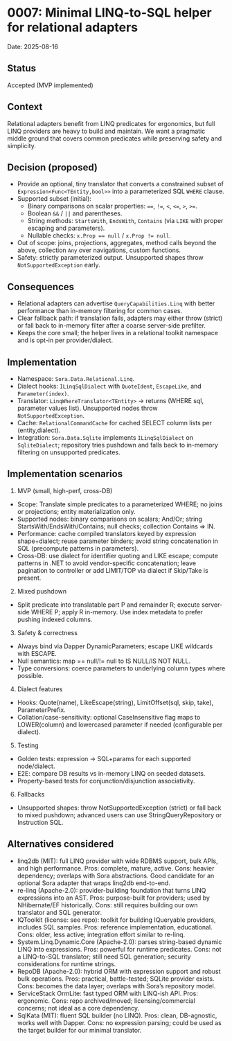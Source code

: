 # 0007: Minimal LINQ-to-SQL helper for relational adapters

Date: 2025-08-16

## Status
Accepted (MVP implemented)

## Context
Relational adapters benefit from LINQ predicates for ergonomics, but full LINQ providers are heavy to build and maintain. We want a pragmatic middle ground that covers common predicates while preserving safety and simplicity.

## Decision (proposed)
- Provide an optional, tiny translator that converts a constrained subset of `Expression<Func<TEntity,bool>>` into a parameterized SQL `WHERE` clause.
- Supported subset (initial):
  - Binary comparisons on scalar properties: `==`, `!=`, `<`, `<=`, `>`, `>=`.
  - Boolean `&&` / `||` and parentheses.
  - String methods: `StartsWith`, `EndsWith`, `Contains` (via `LIKE` with proper escaping and parameters).
  - Nullable checks: `x.Prop == null` / `x.Prop != null`.
- Out of scope: joins, projections, aggregates, method calls beyond the above, collection `Any` over navigations, custom functions.
- Safety: strictly parameterized output. Unsupported shapes throw `NotSupportedException` early.

## Consequences
- Relational adapters can advertise `QueryCapabilities.Linq` with better performance than in-memory filtering for common cases.
- Clear fallback path: if translation fails, adapters may either throw (strict) or fall back to in-memory filter after a coarse server-side prefilter.
- Keeps the core small; the helper lives in a relational toolkit namespace and is opt-in per provider/dialect.

## Implementation
- Namespace: `Sora.Data.Relational.Linq`.
- Dialect hooks: `ILinqSqlDialect` with `QuoteIdent`, `EscapeLike`, and `Parameter(index)`.
- Translator: `LinqWhereTranslator<TEntity>` → returns (WHERE sql, parameter values list). Unsupported nodes throw `NotSupportedException`.
- Cache: `RelationalCommandCache` for cached SELECT column lists per (entity,dialect).
- Integration: `Sora.Data.Sqlite` implements `ILinqSqlDialect` on `SqliteDialect`; repository tries pushdown and falls back to in-memory filtering on unsupported predicates.

## Implementation scenarios
1) MVP (small, high-perf, cross-DB)
- Scope: Translate simple predicates to a parameterized WHERE; no joins or projections; entity materialization only.
- Supported nodes: binary comparisons on scalars; And/Or; string StartsWith/EndsWith/Contains; null checks; collection Contains => IN.
- Performance: cache compiled translators keyed by expression shape+dialect; reuse parameter binders; avoid string concatenation in SQL (precompute patterns in parameters).
- Cross-DB: use dialect for identifier quoting and LIKE escape; compute patterns in .NET to avoid vendor-specific concatenation; leave pagination to controller or add LIMIT/TOP via dialect if Skip/Take is present.

2) Mixed pushdown
- Split predicate into translatable part P and remainder R; execute server-side WHERE P; apply R in-memory. Use index metadata to prefer pushing indexed columns.

3) Safety & correctness
- Always bind via Dapper DynamicParameters; escape LIKE wildcards with ESCAPE.
- Null semantics: map == null/!= null to IS NULL/IS NOT NULL.
- Type conversions: coerce parameters to underlying column types where possible.

4) Dialect features
- Hooks: Quote(name), LikeEscape(string), LimitOffset(sql, skip, take), ParameterPrefix.
- Collation/case-sensitivity: optional CaseInsensitive flag maps to LOWER(column) and lowercased parameter if needed (configurable per dialect).

5) Testing
- Golden tests: expression → SQL+params for each supported node/dialect.
- E2E: compare DB results vs in-memory LINQ on seeded datasets.
- Property-based tests for conjunction/disjunction associativity.

6) Fallbacks
- Unsupported shapes: throw NotSupportedException (strict) or fall back to mixed pushdown; advanced users can use StringQueryRepository or Instruction SQL.

## Alternatives considered
- linq2db (MIT): full LINQ provider with wide RDBMS support, bulk APIs, and high performance. Pros: complete, mature, active. Cons: heavier dependency; overlaps with Sora abstractions. Good candidate for an optional Sora adapter that wraps linq2db end-to-end.
- re-linq (Apache-2.0): provider-building foundation that turns LINQ expressions into an AST. Pros: purpose-built for providers; used by NHibernate/EF historically. Cons: still requires building our own translator and SQL generator.
- IQToolkit (license: see repo): toolkit for building IQueryable providers, includes SQL samples. Pros: reference implementation, educational. Cons: older, less active; integration effort similar to re-linq.
- System.Linq.Dynamic.Core (Apache-2.0): parses string-based dynamic LINQ into expressions. Pros: powerful for runtime predicates. Cons: not a LINQ-to-SQL translator; still need SQL generation; security considerations for runtime strings.
- RepoDB (Apache-2.0): hybrid ORM with expression support and robust bulk operations. Pros: practical, battle-tested; SQLite provider exists. Cons: becomes the data layer; overlaps with Sora’s repository model.
- ServiceStack OrmLite: fast typed ORM with LINQ-ish API. Pros: ergonomic. Cons: repo archived/moved; licensing/commercial concerns; not ideal as a core dependency.
- SqlKata (MIT): fluent SQL builder (no LINQ). Pros: clean, DB-agnostic, works well with Dapper. Cons: no expression parsing; could be used as the target builder for our minimal translator.
